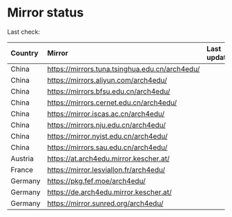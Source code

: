 <script src="./time.js"></script>
# Mirror status
Last check: <script type="text/javascript">localize(1716138983.5369728);</script>

|Country|Mirror|Last update|
|:------|:-----|:----------|
|China|https://mirrors.tuna.tsinghua.edu.cn/arch4edu/|<script type="text/javascript">localize(1716100299);</script>|
|China|https://mirrors.aliyun.com/arch4edu/|<script type="text/javascript">localize(1716100299);</script>|
|China|https://mirrors.bfsu.edu.cn/arch4edu/|<script type="text/javascript">localize(1716100299);</script>|
|China|https://mirrors.cernet.edu.cn/arch4edu/|<script type="text/javascript">localize(1716100299);</script>|
|China|https://mirror.iscas.ac.cn/arch4edu/|<script type="text/javascript">localize(1716100299);</script>|
|China|https://mirrors.nju.edu.cn/arch4edu/|<script type="text/javascript">localize(1716057476);</script>|
|China|https://mirror.nyist.edu.cn/arch4edu/|<script type="text/javascript">localize(1716100299);</script>|
|China|https://mirrors.sau.edu.cn/arch4edu/|<script type="text/javascript">localize(1716100299);</script>|
|Austria|https://at.arch4edu.mirror.kescher.at/|<script type="text/javascript">localize(1716100299);</script>|
|France|https://mirror.lesviallon.fr/arch4edu/|<script type="text/javascript">localize(1716100299);</script>|
|Germany|https://pkg.fef.moe/arch4edu/|<script type="text/javascript">localize(1716100299);</script>|
|Germany|https://de.arch4edu.mirror.kescher.at/|<script type="text/javascript">localize(1716100299);</script>|
|Germany|https://mirror.sunred.org/arch4edu/|<script type="text/javascript">localize(1716100299);</script>|

<script src="./tablefilter/tablefilter.js"></script>
<script src="./table.js"></script>